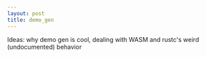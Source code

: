 ```yaml
---
layout: post
title: demo_gen
---
```



<!-- If you're interested in a much more in-depth explanation of Diplomat's design, I can offer you [manishearth's much more in-depth post](https://manishearth.github.io) about the rationale behind the design of Diplomat. As one of the project maintainers, he's much more qualified to discuss the rationale behind its design. -->

Ideas: why demo gen is cool, dealing with WASM and rustc's weird (undocumented) behavior